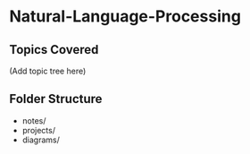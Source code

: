 # Natural-Language-Processing

## Topics Covered
(Add topic tree here)

## Folder Structure
- notes/
- projects/
- diagrams/

